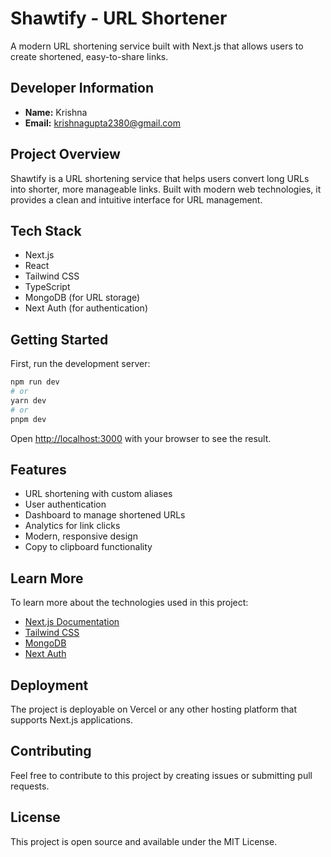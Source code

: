 # Shawtify - URL Shortener

A modern URL shortening service built with Next.js that allows users to create shortened, easy-to-share links.

## Developer Information

- **Name:** Krishna
- **Email:** krishnagupta2380@gmail.com

## Project Overview

Shawtify is a URL shortening service that helps users convert long URLs into shorter, more manageable links. Built with modern web technologies, it provides a clean and intuitive interface for URL management.

## Tech Stack

- Next.js
- React
- Tailwind CSS
- TypeScript
- MongoDB (for URL storage)
- Next Auth (for authentication)

## Getting Started

First, run the development server:

```bash
npm run dev
# or
yarn dev
# or
pnpm dev
```

Open [http://localhost:3000](http://localhost:3000) with your browser to see the result.

## Features

- URL shortening with custom aliases
- User authentication
- Dashboard to manage shortened URLs
- Analytics for link clicks
- Modern, responsive design
- Copy to clipboard functionality

## Learn More

To learn more about the technologies used in this project:

- [Next.js Documentation](https://nextjs.org/docs)
- [Tailwind CSS](https://tailwindcss.com/docs)
- [MongoDB](https://docs.mongodb.com/)
- [Next Auth](https://next-auth.js.org/)

## Deployment

The project is deployable on Vercel or any other hosting platform that supports Next.js applications.

## Contributing

Feel free to contribute to this project by creating issues or submitting pull requests.

## License

This project is open source and available under the MIT License.
